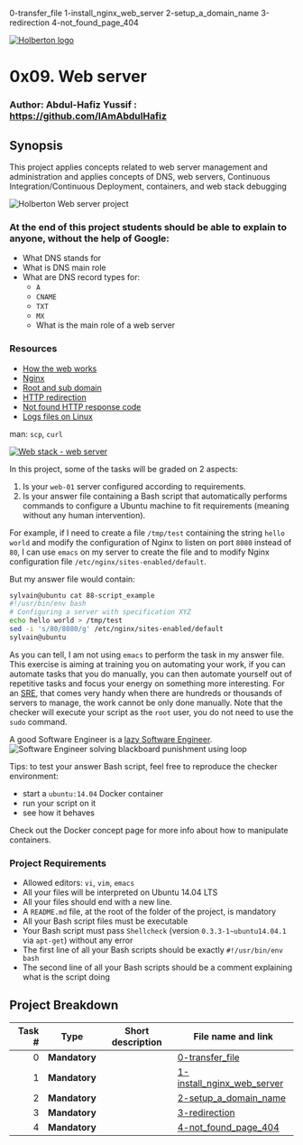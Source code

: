 0-transfer_file
1-install_nginx_web_server
2-setup_a_domain_name
3-redirection
4-not_found_page_404

[![Holberton logo](https://www.holbertonschool.com/assets/holberton-logo-1cc451260ca3cd297def53f2250a9794810667c7ca7b5fa5879a569a457bf16f.png)](https://www.holbertonschool.com/)
# 0x09. Web server

### Author: Abdul-Hafiz Yussif : https://github.com/IAmAbdulHafiz

## Synopsis
This project applies concepts related to web server management and administration and applies concepts of DNS, web servers, Continuous Integration/Continuous Deployment, containers, and web stack debugging

![Holberton Web server project](https://i.imgur.com/8Gu52Qv.png)

### At the end of this project students should be able to explain to anyone, **without the help of Google**:

*   What DNS stands for
*   What is DNS main role
*   What are DNS record types for:
    *   `A`
	*   `CNAME`
	*   `TXT`
	*   `MX`
	*   What is the main role of a web server
				
### Resources

*   [How the web works](https://developer.mozilla.org/en-US/docs/Learn/Getting_started_with_the_web/How_the_Web_works)
*   [Nginx](https://en.wikipedia.org/wiki/Nginx)
*   [Root and sub domain](https://support.landingi.com/article/147-the-root-domain-and-sub-domain-differences)
*   [HTTP redirection](https://moz.com/learn/seo/redirection)
*   [Not found HTTP response code](https://en.wikipedia.org/wiki/HTTP_404)
*   [Logs files on Linux](https://www.cyberciti.biz/faq/ubuntu-linux-gnome-system-log-viewer/)

man: `scp`, `curl`

[![Web stack - web server](https://s3.amazonaws.com/intranet-projects-files/holbertonschool-sysadmin_devops/266/Screenshot+2017-07-06+19.24.05.png)](https://www.youtube.com/watch?v=AZg4uJkEa-4&feature=youtu.be&hd=1)

In this project, some of the tasks will be graded on 2 aspects:

1.  Is your `web-01` server configured according to requirements.
2.  Is your answer file containing a Bash script that automatically performs commands to configure a Ubuntu machine to fit requirements (meaning without any human intervention).

For example, if I need to create a file `/tmp/test` containing the string `hello world` and modify the configuration of Nginx to listen on port `8080` instead of `80`, I can use `emacs` on my server to create the file and to modify Nginx configuration file `/etc/nginx/sites-enabled/default`.

But my answer file would contain:

```sh
sylvain@ubuntu cat 88-script_example
#!/usr/bin/env bash
# Configuring a server with specification XYZ
echo hello world > /tmp/test
sed -i 's/80/8080/g' /etc/nginx/sites-enabled/default
sylvain@ubuntu

```

As you can tell, I am not using `emacs` to perform the task in my answer file. This exercise is aiming at training you on automating your work, if you can automate tasks that you do manually, you can then automate yourself out of repetitive tasks and focus your energy on something more interesting. For an [SRE](https://www.atlassian.com/it-unplugged/devops/site-reliability-engineering-sre), that comes very handy when there are hundreds or thousands of servers to manage, the work cannot be only done manually. Note that the checker will execute your script as the `root` user, you do not need to use the `sudo` command.

A good Software Engineer is a [lazy Software Engineer](https://www.techwell.com/techwell-insights/2013/12/why-best-programmers-are-lazy-and-act-dumb). ![Software Engineer solving blackboard punishment using loop](https://i.imgur.com/82VsYEC.jpg)

Tips: to test your answer Bash script, feel free to reproduce the checker environment:

*   start a `ubuntu:14.04` Docker container
*   run your script on it
*   see how it behaves

Check out the Docker concept page for more info about how to manipulate containers.



### Project Requirements
- Allowed editors: `vi`, `vim`, `emacs`
- All your files will be interpreted on Ubuntu 14.04 LTS
- All your files should end with a new line.
- A `README.md` file, at the root of the folder of the project, is mandatory
- All your Bash script files must be executable
- Your Bash script must pass `Shellcheck` (version `0.3.3-1~ubuntu14.04.1` via `apt-get`) without any error
- The first line of all your Bash scripts should be exactly `#!/usr/bin/env bash`
- The second line of all your Bash scripts should be a comment explaining what is the script doing

## Project Breakdown
Task # | Type | Short description | File name and link |
---: | --- | --- | --- |
0 | **Mandatory** | | [0-transfer_file](./0-transfer_file)
1 | **Mandatory** | | [1-install_nginx_web_server](./1-install_nginx_web_server)
2 | **Mandatory** | | [2-setup_a_domain_name](./2-setup_a_domain_name)
3 | **Mandatory** | | [3-redirection](./3-redirection)
4 | **Mandatory** | | [4-not_found_page_404](./4-not_found_page_404)
